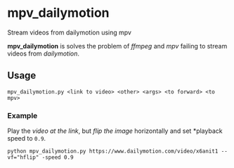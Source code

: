 # mpv_dailymotion
Stream videos from dailymotion using mpv

**mpv_dailymotion** is solves the problem of *ffmpeg* and *mpv* failing to stream videos from *dailymotion*. 

## Usage

```
mpv_dailymotion.py <link to video> <other> <args> <to forward> <to mpv>
``` 

### Example
Play the *video at the link*, but *flip the image* horizontally and set *playback speed to `0.9`.
```
python mpv_dailymotion.py https://www.dailymotion.com/video/x6anit1 --vf="hflip" -speed 0.9
```
